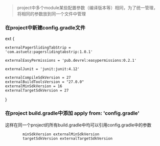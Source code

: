 > project中多个module某些配置参数（编译版本等）相同，为了统一管理，将相同的参数放到同一个文件中管理

### 在project中新建config.gradle文件
ext {

    externalPagerSlidingTabStrip = 'com.astuetz:pagerslidingtabstrip:1.0.1'

    externalEasyPermissions = 'pub.devrel:easypermissions:0.2.1'

    externalJunit = 'junit:junit:4.12'

    externalCompileSdkVersion = 27
    externalBuildToolsVersion = "27.0.0"
    externalMinSdkVersion = 16
    externalTargetSdkVersion = 27
}

### 在project build.gradle中添加 apply from: 'config.gradle'

这样在同一个project的所有build.gradle中均可以引用config.gradle中的参数

```
		minSdkVersion externalMinSdkVersion
        targetSdkVersion externalTargetSdkVersion
```
